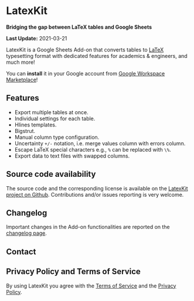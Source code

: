 # LatexKit

**Bridging the gap between LaTeX tables and Google Sheets**

**Last Update:** 2021-03-21

LatexKit is a Google Sheets Add-on that converts tables to [LaTeX] typesetting format with dedicated features for academics & engineers, and much more!

You can **install** it in your Google account from [Google Workspace Marketplace]!

## Features
* Export multiple tables at once.
* Individual settings for each table.
* Hlines templates.
* Bigstrut.
* Manual column type configuration.
* Uncertainty `+/-` notation, i.e. merge values column with errors column.
* Escape LaTeX special characters e.g., `%` can be replaced with `\%`.
* Export data to text files with swapped columns.

## Source code availability

The source code and the corresponding license is available on the [LatexKit project on Github]. Contributions and/or issues reporting is very welcome.

## Changelog

Important changes in the Add-on functionalities are reported on the [changelog page].

## Contact



## Privacy Policy and Terms of Service
By using LatexKit you agree with the [Terms of Service] and the [Privacy Policy].

[LaTeX]: https://www.latex-project.org
[Google Workspace Marketplace]: https://gsuite.google.com/marketplace/app/latexkit/716178627426
[Privacy Policy]: http://caenrigen.github.io/LatexKit/PrivacyPolicy
[Terms of Service]: http://caenrigen.github.io/LatexKit/ToS
[changelog page]: http://caenrigen.github.io/LatexKit/Changelog
[LatexKit project on Github]: https://github.com/caenrigen/LatexKit

